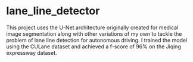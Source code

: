 # lane_line_detector

This project uses the U-Net architecture originally created for medical image segmentation along with other variations of my own to tackle the problem of lane line detection for autonomous driving.
I trained the model using the CULane dataset and achieved a f-score of 96% on the Jiqing expressway dataset.
